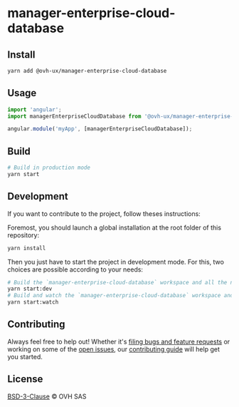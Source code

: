 # manager-enterprise-cloud-database

## Install

```sh
yarn add @ovh-ux/manager-enterprise-cloud-database
```

## Usage

```js
import 'angular';
import managerEnterpriseCloudDatabase from '@ovh-ux/manager-enterprise-cloud-database';

angular.module('myApp', [managerEnterpriseCloudDatabase]);
```

## Build

```sh
# Build in production mode
yarn start
```

## Development

If you want to contribute to the project, follow theses instructions:

Foremost, you should launch a global installation at the root folder of this repository:

```sh
yarn install
```

Then you just have to start the project in development mode. For this, two choices are possible according to your needs:

```sh
# Build the `manager-enterprise-cloud-database` workspace and all the nested workspaces in development mode and watch only `manager-enterprise-cloud-database` workspace
yarn start:dev
# Build and watch the `manager-enterprise-cloud-database` workspace and all the nested workspaces in development mode
yarn start:watch
```

## Contributing

Always feel free to help out! Whether it's [filing bugs and feature requests](https://github.com/ovh/manager/issues/new) or working on some of the [open issues](https://github.com/ovh/manager/issues), our [contributing guide](https://github.com/ovh/manager/blob/master/CONTRIBUTING.md) will help get you started.

## License

[BSD-3-Clause](LICENSE) © OVH SAS
